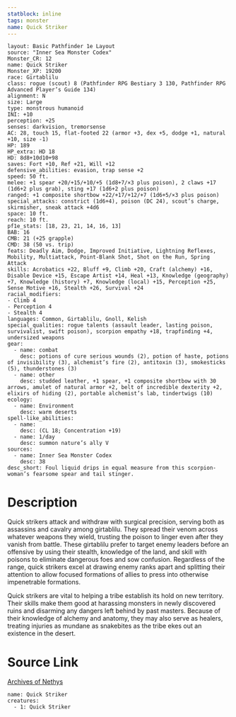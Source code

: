 ```yaml
---
statblock: inline
tags: monster
name: Quick Striker
---
```

```statblock
layout: Basic Pathfinder 1e Layout
source: "Inner Sea Monster Codex"
Monster_CR: 12
name: Quick Striker
Monster_XP: 19200
race: Girtablilu
class: rogue (scout) 8 (Pathfinder RPG Bestiary 3 130, Pathfinder RPG Advanced Player’s Guide 134)
alignment: N
size: Large
type: monstrous humanoid
INI: +10
perception: +25
senses: darkvision, tremorsense
AC: 28, touch 15, flat-footed 22 (armor +3, dex +5, dodge +1, natural +10, size -1)
HP: 189
HP_extra: HD 18
HD: 8d8+10d10+98
saves: Fort +10, Ref +21, Will +12
defensive_abilities: evasion, trap sense +2
speed: 50 ft.
melee: +1 spear +20/+15/+10/+5 (1d8+7/×3 plus poison), 2 claws +17 (1d6+2 plus grab), sting +17 (1d6+2 plus poison)
ranged: +1 composite shortbow +22/+17/+12/+7 (1d6+5/×3 plus poison)
special_attacks: constrict (1d6+4), poison (DC 24), scout’s charge, skirmisher, sneak attack +4d6
space: 10 ft.
reach: 10 ft.
pf1e_stats: [18, 23, 21, 14, 16, 13]
BAB: 16
CMB: 21 (+25 grapple)
CMD: 38 (50 vs. trip)
feats: Deadly Aim, Dodge, Improved Initiative, Lightning Reflexes, Mobility, Multiattack, Point-Blank Shot, Shot on the Run, Spring Attack
skills: Acrobatics +22, Bluff +9, Climb +20, Craft (alchemy) +16, Disable Device +15, Escape Artist +14, Heal +13, Knowledge (geography) +7, Knowledge (history) +7, Knowledge (local) +15, Perception +25, Sense Motive +16, Stealth +26, Survival +24
racial_modifiers:
- Climb 4
- Perception 4
- Stealth 4
languages: Common, Girtablilu, Gnoll, Kelish
special_qualities: rogue talents (assault leader, lasting poison, survivalist, swift poison), scorpion empathy +18, trapfinding +4, undersized weapons
gear:
  - name: combat
    desc: potions of cure serious wounds (2), potion of haste, potions of invisibility (3), alchemist’s fire (2), antitoxin (3), smokesticks (5), thunderstones (3)
  - name: other
    desc: studded leather, +1 spear, +1 composite shortbow with 30 arrows, amulet of natural armor +2, belt of incredible dexterity +2, elixirs of hiding (2), portable alchemist’s lab, tindertwigs (10)
ecology:
  - name: Environment
    desc: warm deserts
spell-like_abilities:
  - name:
    desc: (CL 18; Concentration +19)
  - name: 1/day
    desc: summon nature’s ally V
sources:
  - name: Inner Sea Monster Codex
    desc: 38
desc_short: Foul liquid drips in equal measure from this scorpion-woman’s fearsome spear and tail stinger.
```
# Description
Quick strikers attack and withdraw with surgical precision, serving both as assassins and cavalry among girtablilu. They spread their venom across whatever weapons they wield, trusting the poison to linger even after they vanish from battle. These girtablilu prefer to target enemy leaders before an offensive by using their stealth, knowledge of the land, and skill with poisons to eliminate dangerous foes and sow confusion. Regardless of the range, quick strikers excel at drawing enemy ranks apart and splitting their attention to allow focused formations of allies to press into otherwise impenetrable formations.

Quick strikers are vital to helping a tribe establish its hold on new territory. Their skills make them good at harassing monsters in newly discovered ruins and disarming any dangers left behind by past masters. Because of their knowledge of alchemy and anatomy, they may also serve as healers, treating injuries as mundane as snakebites as the tribe ekes out an existence in the desert.
# Source Link
[Archives of Nethys](https://aonprd.com/MonsterDisplay.aspx?ItemName=Quick%20Striker)
```encounter-table
name: Quick Striker
creatures:
  - 1: Quick Striker
```
